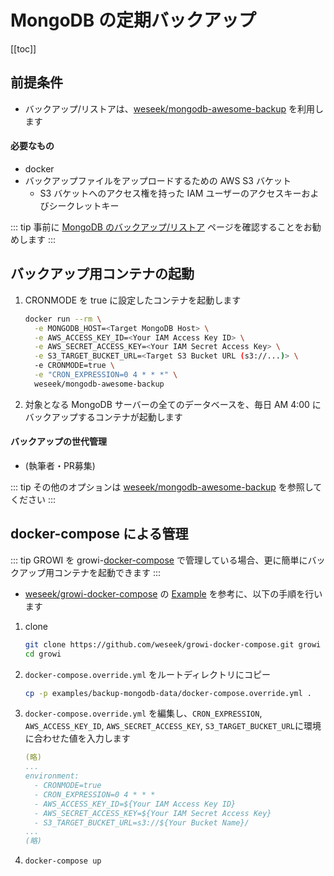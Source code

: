 # MongoDB の定期バックアップ

[[toc]]

## 前提条件

* バックアップ/リストアは、[weseek/mongodb-awesome-backup](https://github.com/weseek/mongodb-awesome-backup) を利用します

#### 必要なもの

* docker
* バックアップファイルをアップロードするための AWS S3 バケット
  * S3 バケットへのアクセス権を持った IAM ユーザーのアクセスキーおよびシークレットキー

::: tip
事前に [MongoDB のバックアップ/リストア](mongodb-backup.md) ページを確認することをお勧めします
:::

## バックアップ用コンテナの起動

1. CRONMODE を true に設定したコンテナを起動します
    ```bash
    docker run --rm \
      -e MONGODB_HOST=<Target MongoDB Host> \
      -e AWS_ACCESS_KEY_ID=<Your IAM Access Key ID> \
      -e AWS_SECRET_ACCESS_KEY=<Your IAM Secret Access Key> \
      -e S3_TARGET_BUCKET_URL=<Target S3 Bucket URL (s3://...)> \
      -e CRONMODE=true \
      -e "CRON_EXPRESSION=0 4 * * *" \
      weseek/mongodb-awesome-backup
    ```
2. 対象となる MongoDB サーバーの全てのデータベースを、毎日 AM 4:00 にバックアップするコンテナが起動します

#### バックアップの世代管理

* (執筆者・PR募集)

::: tip
その他のオプションは [weseek/mongodb-awesome-backup](https://github.com/weseek/mongodb-awesome-backup) を参照してください
:::

## docker-compose による管理

::: tip
GROWI を growi-[docker-compose](../getting-started/docker-compose.md) で管理している場合、更に簡単にバックアップ用コンテナを起動できます
:::

* [weseek/growi-docker-compose](https://github.com/weseek/growi-docker-compose/tree/master/examples/backup-mongodb-data) の [Example](https://github.com/weseek/growi-docker-compose/tree/master/examples/backup-mongodb-data) を参考に、以下の手順を行います

1. clone
    ```bash
    git clone https://github.com/weseek/growi-docker-compose.git growi
    cd growi
    ```
2. `docker-compose.override.yml` をルートディレクトリにコピー
    ```bash
    cp -p examples/backup-mongodb-data/docker-compose.override.yml .
    ```
3. `docker-compose.override.yml` を編集し、`CRON_EXPRESSION`, `AWS_ACCESS_KEY_ID`, `AWS_SECRET_ACCESS_KEY`, `S3_TARGET_BUCKET_URL`に環境に合わせた値を入力します
    ```yaml
    (略)
    ...
    environment:
      - CRONMODE=true
      - CRON_EXPRESSION=0 4 * * *
      - AWS_ACCESS_KEY_ID=${Your IAM Access Key ID}
      - AWS_SECRET_ACCESS_KEY=${Your IAM Secret Access Key}
      - S3_TARGET_BUCKET_URL=s3://${Your Bucket Name}/
    ...
    (略)
    ```
4. ```bash
   docker-compose up
   ```



